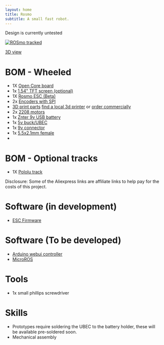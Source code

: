 ```yaml
---
layout: home
title: Rosmo
subtitle: A small fast robot.
---
```


Design is currently untested

 [![ROSmo tracked](https://github.com/rosmo-robot/rosmo-robot.github.io/blob/master/assets/img/track_mode_v1.png?raw=true)](https://gmail1605635.autodesk360.com/g/shares/SH9285eQTcf875d3c539d1add2f1be46e456)


[3D view](https://cad.onshape.com/documents/6b861a71bc71caf4bd6f61a4/w/d5107e5cf9c4df80df511b6f/e/c2d820c164333a28e5d3a405?renderMode=0&uiState=628226d59da9664e0b740161)

# BOM - Wheeled

* 1X [Open Core board](https://github.com/rosmo-robot/Open-Core-M5stack#readme)
* 1x [1.54" TFT screen (optional)](https://www.aliexpress.com/item/32859772356.html)
* 1X [Rosmo ESC (Beta)](https://github.com/rosmo-robot/Rosmo_ESC#readme)
* 2x [Encoders with SPI](https://www.tindie.com/products/smallrobots/as5048a-encoder-board-for-robots-motor-control/) 
* [3D print parts](https://github.com/rosmo-robot/Rosmo_3D/tree/main/V2) [find a local 3d printer](https://www.prusaprinters.org/world) or [order commercially](https://craftcloud3d.com/offer/fe3619b0-f710-4639-9112-3a63e40b91a9?utm_campaign=shareable_cart)
* 2x [2208 motors](https://www.aliexpress.com/wholesale?catId=0&initiative_id=SB_20220504143525&SearchText=gb2208+motor&spm=a2g0o.productlist.1000002.0)
* 1x [Znter 9v USB battery](https://s.click.aliexpress.com/e/_ABWOhg)
* 1x [5v buck/UBEC](https://www.aliexpress.com/item/1005003787729284.html)
* 1x [9v connector](https://www.aliexpress.com/item/1005003207076823.html)
* 1x [5.5x2.1mm female](https://www.aliexpress.com/item/32825731156.html)
* 
# BOM - Optional tracks

* 1X [Pololu track](https://www.pololu.com/product/3034)

Disclosure: Some of the Aliexpress links are affiliate links to help pay for the costs of this project.

# Software (in development)

* [ESC Firmware](https://github.com/rosmo-robot/Rosmo_ESC_firmware)

# Software (To be developed)

* [Arduino webui controller](https://github.com/rosmo-robot/Arduino-webui-rover-tank)
* [MicroROS](https://github.com/rosmo-robot/Rosmo_ROS2_Diffdrive#readme)

# Tools
* 1x small phillips screwdriver

# Skills
* Prototypes require soldering the UBEC to the battery holder, these will be available pre-soldered soon.
* Mechanical assembly

